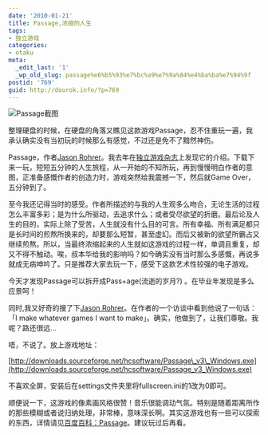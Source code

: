 ```yaml
---
date: '2010-01-21'
title: Passage,浓缩的人生
tags:
- 独立游戏
categories:
- otaku
meta:
  _edit_last: '1'
  _wp_old_slug: passage%e6%b5%93%e7%bc%a9%e7%9a%84%e4%ba%ba%e7%94%9f
postid: '769'
guid: http://dourok.info/?p=769
---
```

![Passage截图](http://www.dourok.info/wp-content/uploads/2010/01/passage.png "Passage")

整理硬盘的时候，在硬盘的角落又瞧见这款游戏Passage，忍不住重玩一遍，我承认确实没有当初玩的时候那么有感觉，不过还是免不了黯然神伤。

Passage，作者[Jason
Rohrer](http://hcsoftware.sourceforge.net/jason-rohrer/ "点击访问Jason主页")。我去年在[独立游戏杂志](http://www.indiegm.com/game/passsage)上发现它的介绍。下载下来一玩，短短五分钟的人生旅程，从一开始的不知所玩，再到慢慢明白作者的意图，正准备感慨作者的创造力时，游戏突然给我震撼一下，然后就Game
Over，五分钟到了。

至今我还记得当时的感受。作者所描述的与我的人生观多么吻合，无论生活的过程怎么丰富多彩；是为什么所驱动，去追求什么；或者受尽欲望的折磨。最后论及人生的目的，实际上除了受苦，人生就没有什么目的可言。所有幸福、所有满足都只是长时间的煎熬所换来的，却要那么短暂，甚至虚幻。而后又被新的欲望所霸占又继续煎熬。所以，当最终浓缩起来的人生就如这游戏的过程一样，单调且重复，却又不得不触动。唉，叔本华给我的影响吗？如今确实没有当时那么多感慨，再说多就成无病呻吟了。只是推荐大家去玩一下，感受下这款艺术性较强的电子游戏。

今天才发现Passage可以拆开成Pass+age(流逝的岁月?)
。在毕业年发现是多么应景呵！

同时,我又好奇的搜了下[Jason
Rohrer](http://hcsoftware.sourceforge.net/jason-rohrer/ "点击访问Jason主页")。在作者的一个访谈中看到他说了一句话：「I
make whatever games I want to
make」。确实，他做到了，让我们尊敬。我呢？路还很远…

唔，不说了。放上游戏地址：

[http://downloads.sourceforge.net/hcsoftware/Passage\_v3\_Windows.exe](http://downloads.sourceforge.net/hcsoftware/Passage_v3_Windows.exe)

不喜欢全屏，安装后在settings文件夹里将fullscreen.ini的1改为0即可。

顺便说一下，这游戏的像素画风格很赞！音乐很能调动气氛。特别是随着距离所作的那些模糊或者说归纳处理，非常棒，意味深长啊。其实这游戏也有一些可以探索的东西，详情请见[百度百科：Passage](http://baike.baidu.com/view/1695529.htm)。建议玩过后再看。
